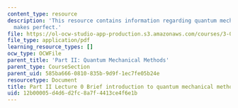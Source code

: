 ```yaml
---
content_type: resource
description: 'This resource contains information regarding quantum mechanics: Practice
  makes perfect.'
file: https://ol-ocw-studio-app-production.s3.amazonaws.com/courses/3-021j-introduction-to-modeling-and-simulation-spring-2012/12b00005d4d6d2fc8a7f4413ce4f6e1b_MIT3_021JS12_L0.pdf
file_type: application/pdf
learning_resource_types: []
ocw_type: OCWFile
parent_title: 'Part II: Quantum Mechanical Methods'
parent_type: CourseSection
parent_uid: 585ba666-0810-835b-9d9f-1ec7fe05b24e
resourcetype: Document
title: Part II Lecture 0 Brief introduction to quantum mechanical methods
uid: 12b00005-d4d6-d2fc-8a7f-4413ce4f6e1b
---
```

